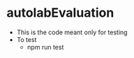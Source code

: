 # autolabEvaluation
* This  is the code meant only for testing 
* To test  
  * npm run test
  
   
    
